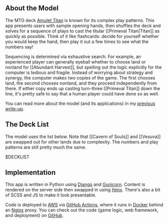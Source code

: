 
## About the Model

The MTG deck [Amulet Titan][mtggoldfish] is known for its complex play patterns. 
This app presents users with sample opening hands, then shuffles the deck and solves for a sequence of plays to cast the titular [[Primeval Titan|Titan]] as quickly as possible. 
Think of it like flashcards: decide for yourself whether you would keep the hand, then play it out a few times to see what the numbers say!

Sequencing is determined via exhaustive search.
For example, an experienced player can generally eyeball whether to choose land or nonland for [[Abundant Harvest]], but spelling out the logic explicitly for the computer is tedious and fragile.
Instead of worrying about strategy and synergy, the computer makes two copies of the game.
The first chooses land, the second chooses nonland, and they proceed independently from there.
If either copy ends up casting turn-three [[Primeval Titan]] down the line, it's pretty safe to say that a human player could have done so as well.

You can read more about the model (and its applications) in my [previous write-up][blog]. 

## The Deck List

The model uses the list below. 
Note that [[Cavern of Souls]] and [[Vesuva]] are swapped out for other lands due to complexity.
The numbers and play patterns are still pretty much the same.

$DECKLIST

## Implementation

This app is written in Python using [Django][django] and [Gunicorn][gunicorn].
Content is rendered on the server side then swapped in using [htmx][htmx]. 
There's also a bit of SCSS and JS to make it look presentable.

Code is deployed to [AWS][aws] via [GitHub Actions][github_actions], where it runs in [Docker][docker] behind an [Nginx][nginx] proxy.
You can check out the code (game logic, web framework, and deployment) on [GitHub][github_source]. 

[aws]: https://aws.amazon.com/lightsail/
[blog]: https://charles.uno/amulet-simulation
[django]: https://www.djangoproject.com/
[docker]: https://www.docker.com/
[github_actions]: https://docs.github.com/en/actions
[github_source]: https://github.com/charles-uno/django-amulet
[gunicorn]: https://gunicorn.org/
[htmx]: https://htmx.org
[mtggoldfish]: https://www.mtggoldfish.com/archetype/amulet-titan
[nginx]: https://www.nginx.com/